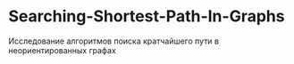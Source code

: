 # Searching-Shortest-Path-In-Graphs
Исследование алгоритмов поиска кратчайшего пути в неориентированных графах
